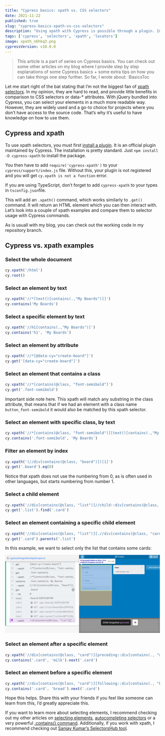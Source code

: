 ```yaml
---
title: "Cypress basics: xpath vs. CSS selectors"
date: 2021-11-22
published: true
slug: "cypress-basics-xpath-vs-css-selectors"
description: "Using xpath with Cypress is possible through a plugin. In this post I show you how to install this plugin and show you some examples how to use xpath and compare it to Cypress commands."
tags: ['cypress', 'selectors', 'xpath', 'locators']
image: xpath_n6hkq3.png
cypressVersion: v10.0.0
---
```


>This article is a part of series on Cypress basics. You can check out some other articles on my blog where I provide step by step explanations of some Cypress basics + some extra tips on how you can take things one step further. So far, I wrote about:
> :BasicsToc

Let me start right of the bat stating that I’m not the biggest fan of [xpath selectors](https://developer.mozilla.org/en-US/docs/Web/XPath). In my opinion, they are hard to read, and provide little benefits in comparison to CSS selectors or data-* attributes. With jQuery bundled into Cypress, you can select your elements in a much more readable way. However, they are widely used and a go-to choice for projects where you don’t have access to the source code. That’s why it’s useful to have knowledge on how to use them.

## Cypress and xpath
To use xpath selectors, you must first [install a plugin](https://github.com/cypress-io/cypress-xpath). It is an official plugin maintained by Cypress. The installation is pretty standard. Just `npm install -D cypress-xpath` to install the package. 

You then have to add `require('cypress-xpath')` to your `cypress/support/index.js` file. Without this, your plugin is not registered and you will get `cy.xpath is not a function` error.

If you are using TypeScript, don’t forget to add `cypress-xpath` to your types in `tsconfig.json`file.

This will add an `.xpath()` command, which works similarly to `.get()` command. It will return an HTML element which you can then interact with. Let’s look into a couple of xpath examples and compare them to selector usage with Cypress commands.

As is usuall with my blog, you can check out the working code in my repository branch.

## Cypress vs. xpath examples
### Select the whole document
```ts
cy.xpath('/html')
cy.root()
```

### Select an element by text
```ts
cy.xpath('//*[text()[contains(.,"My Boards")]]')
cy.contains('My Boards')
```

### Select a specific element by text
```ts
cy.xpath('//h1[contains(.,"My Boards")]')
cy.contains('h1', 'My Boards')
```

### Select an element by attribute
```ts
cy.xpath('//*[@data-cy="create-board"]')
cy.get('[data-cy="create-board"]')
```

### Select an element that contains a class
```ts
cy.xpath('//*[contains(@class, "font-semibold"]')
cy.get('.font-semibold')
```
Important side note here. This xpath will match any substring in the class attribute, that means that if we had an element with a class name `button_font-semibold` it would also be matched by this xpath selector.

### Select an element with specific class, by text
```ts
cy.xpath('//*[contains(@class, "font-semibold")][text()[contains(.,"My Boards")]]')
cy.contains('.font-semibold', 'My Boards')
```

### Filter an element by index
```ts
cy.xpath('(//div[contains(@class, "board")])[1]')
cy.get('.board').eq(0)
```
Notice that xpath does not use the numbering from 0, as is often used in other languages, but starts numbering from number 1.

### Select a child element
```ts
cy.xpath('//div[contains(@class, "list")]//child::div[contains(@class, "card")]')
cy.get('.list').find('.card')
```

### Select an element containing a specific child element
```ts
cy.xpath('//div[contains(@class, "list")][.//div[contains(@class, "card")]]')
cy.get('.card').parents('.list')
```
In this example, we want to select only the list that contains some cards:

![Selecting only the list with cards](list-with-cards.png)

### Select an element after a specific element
```ts
cy.xpath('//div[contains(@class, "card")][preceding::div[contains(., "milk")]]')
cy.contains('.card', 'milk').next('.card')
```

### Select an element before a specific element
```ts
cy.xpath('//div[contains(@class, "card")][following::div[contains(., "bread")]]')
cy.contains('.card', 'bread').next('.card')
```
Hope this helps. Share this with your friends if you feel like someone can learn from this, I’d greatly appreciate this.

If you want to learn more about selecting elements, I recommend checking out my other articles on [selecting elements](/cypress-basics-selecting-elements), [autocompleting selectors](/autocompleting-selectors-in-cypress-with-typescript) or a very powerful [.contains() command](/contains-an-overlooked-gem-in-cypress). Additionally, if you work with xpath, I recommend checking out [Sanjay Kumar’s SelectorsHub tool](https://selectorshub.com/testcase-studio/).
